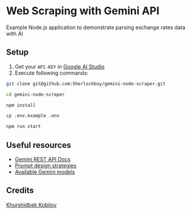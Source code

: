# Web Scraping with Gemini API
Example Node.js application to demonstrate parsing exchange rates data with AI

## Setup

1. Get your `API-KEY` in [Google AI Studio](https://aistudio.google.com/app/apikey)
2. Execute following commands:
```bash
git clone git@github.com:Sherlockboy/gemini-node-scraper.git

cd gemini-node-scraper

npm install

cp .env.example .env

npm run start
```

## Useful resources
- [Gemini REST API Docs](https://ai.google.dev/tutorials/rest_quickstart)
- [Prompt design strategies](https://ai.google.dev/docs/prompt_best_practices)
- [Available Gemini models](https://ai.google.dev/models/gemini)

## Credits

[Khurshidbek Kobilov](https://www.linkedin.com/in/khurshid-kobilov/)
